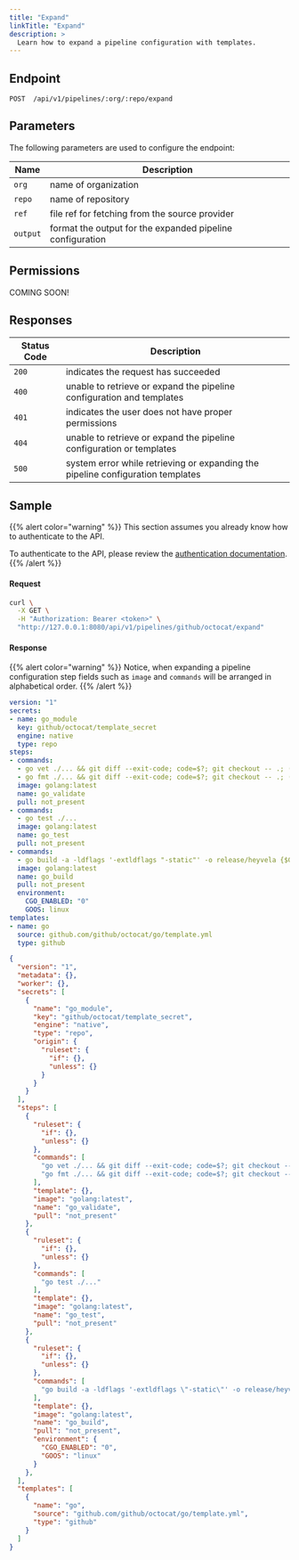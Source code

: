 ```yaml
---
title: "Expand"
linkTitle: "Expand"
description: >
  Learn how to expand a pipeline configuration with templates.
---
```


## Endpoint

```
POST  /api/v1/pipelines/:org/:repo/expand
```

## Parameters

The following parameters are used to configure the endpoint:

| Name   | Description          |
| ------ | -------------------- |
| `org`  | name of organization |
| `repo` | name of repository   |
| `ref`   | file ref for fetching from the source provider   |
| `output`   | format the output for the expanded pipeline configuration    |

## Permissions

COMING SOON!

## Responses

| Status Code | Description                                         |
| ----------- | --------------------------------------------------- |
| `200`       | indicates the request has succeeded                 |
| `400`       | unable to retrieve or expand the pipeline configuration and templates |
| `401`       | indicates the user does not have proper permissions |
| `404`       | unable to retrieve or expand the pipeline configuration or templates |
| `500`       | system error while retrieving or expanding the pipeline configuration templates |

## Sample

{{% alert color="warning" %}}
This section assumes you already know how to authenticate to the API.

To authenticate to the API, please review the [authentication documentation](/docs/reference/api/authentication/).
{{% /alert %}}

#### Request

```sh
curl \
  -X GET \
  -H "Authorization: Bearer <token>" \
  "http://127.0.0.1:8080/api/v1/pipelines/github/octocat/expand"
```

#### Response

{{% alert color="warning" %}}
Notice, when expanding a pipeline configuration step fields such as `image` and `commands` will be arranged in alphabetical order.
{{% /alert %}}

```yaml
version: "1"
secrets:
- name: go_module
  key: github/octocat/template_secret
  engine: native
  type: repo
steps:
- commands:
  - go vet ./... && git diff --exit-code; code=$?; git checkout -- .; (exit $code)
  - go fmt ./... && git diff --exit-code; code=$?; git checkout -- .; (exit $code)
  image: golang:latest
  name: go_validate
  pull: not_present
- commands:
  - go test ./...
  image: golang:latest
  name: go_test
  pull: not_present
- commands:
  - go build -a -ldflags '-extldflags "-static"' -o release/heyvela {$GO_MODULE}
  image: golang:latest
  name: go_build
  pull: not_present
  environment:
    CGO_ENABLED: "0"
    GOOS: linux
templates:
- name: go
  source: github.com/github/octocat/go/template.yml
  type: github
```

```json
{
  "version": "1",
  "metadata": {},
  "worker": {},
  "secrets": [
    {
      "name": "go_module",
      "key": "github/octocat/template_secret",
      "engine": "native",
      "type": "repo",
      "origin": {
        "ruleset": {
          "if": {},
          "unless": {}
        }
      }
    }
  ],
  "steps": [
    {
      "ruleset": {
        "if": {},
        "unless": {}
      },
      "commands": [
        "go vet ./... && git diff --exit-code; code=$?; git checkout -- .; (exit $code)",
        "go fmt ./... && git diff --exit-code; code=$?; git checkout -- .; (exit $code)"
      ],
      "template": {},
      "image": "golang:latest",
      "name": "go_validate",
      "pull": "not_present"
    },
    {
      "ruleset": {
        "if": {},
        "unless": {}
      },
      "commands": [
        "go test ./..."
      ],
      "template": {},
      "image": "golang:latest",
      "name": "go_test",
      "pull": "not_present"
    },
    {
      "ruleset": {
        "if": {},
        "unless": {}
      },
      "commands": [
        "go build -a -ldflags '-extldflags \"-static\"' -o release/heyvela {$GO_MODULE}"
      ],
      "template": {},
      "image": "golang:latest",
      "name": "go_build",
      "pull": "not_present",
      "environment": {
        "CGO_ENABLED": "0",
        "GOOS": "linux"
      }
    },
  ],
  "templates": [
    {
      "name": "go",
      "source": "github.com/github/octocat/go/template.yml",
      "type": "github"
    }
  ]
}
```